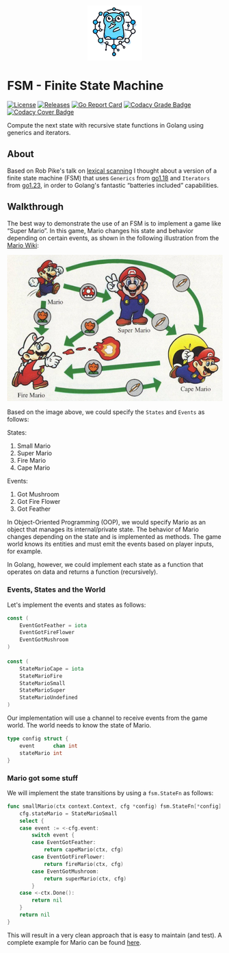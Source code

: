 <p align="center">
<img src="https://github.com/andygeiss/fsm/blob/main/logo.png?raw=true" />
</p>

# FSM - Finite State Machine

[![License](https://img.shields.io/github/license/andygeiss/fsm)](https://github.com/andygeiss/fsm/blob/master/LICENSE)
[![Releases](https://img.shields.io/github/v/release/andygeiss/fsm)](https://github.com/andygeiss/fsm/releases)
[![Go Report Card](https://goreportcard.com/badge/github.com/andygeiss/fsm)](https://goreportcard.com/report/github.com/andygeiss/fsm)
[![Codacy Grade Badge](https://app.codacy.com/project/badge/Grade/57bb148a04154ae8b7ce40cecb78947c)](https://app.codacy.com/gh/andygeiss/fsm/dashboard?utm_source=gh&utm_medium=referral&utm_content=&utm_campaign=Badge_grade)
[![Codacy Cover Badge](https://app.codacy.com/project/badge/Coverage/57bb148a04154ae8b7ce40cecb78947c)](https://app.codacy.com/gh/andygeiss/fsm/dashboard?utm_source=gh&utm_medium=referral&utm_content=&utm_campaign=Badge_coverage)

Compute the next state with recursive state functions in Golang using generics and iterators.

## About

Based on Rob Pike's talk on [lexical scanning](https://www.youtube.com/watch?v=HxaD_trXwRE)
I thought about a version of a finite state machine (FSM) that uses
`Generics` from [go1.18](https://go.dev/blog/go1.18) and
`Iterators` from [go1.23](https://go.dev/blog/go1.23), in order to
Golang's fantastic “batteries included” capabilities.

## Walkthrough

The best way to demonstrate the use of an FSM is to implement a game like “Super Mario”.
In this game, Mario changes his state and behavior depending on certain events,
as shown in the following illustration from the [Mario Wiki](https://www.mariowiki.com/Super_Mario_World):

<p align="center">
<img src="https://github.com/andygeiss/fsm/blob/main/mario.png?raw=true" />
</p>

Based on the image above, we could specify the `States` and `Events` as follows:

States:
1. Small Mario
2. Super Mario
3. Fire Mario
4. Cape Mario

Events:
1. Got Mushroom
2. Got Fire Flower
3. Got Feather

In Object-Oriented Programming (OOP), we would specify Mario
as an object that manages its internal/private state.
The behavior of Mario changes depending on the state
and is implemented as methods.
The game world knows its entities and must emit the events
based on player inputs, for example.

In Golang, however, we could implement each state as a function
that operates on data and returns a function (recursively).

### Events, States and the World

Let's implement the events and states as follows:

```go
const (
    EventGotFeather = iota
    EventGotFireFlower
    EventGotMushroom
)

const (
    StateMarioCape = iota
    StateMarioFire
    StateMarioSmall
    StateMarioSuper
    StateMarioUndefined
)
```

Our implementation will use a channel to receive events from the game world.
The world needs to know the state of Mario.

```go
type config struct {
    event      chan int
    stateMario int
}
```

### Mario got some stuff

We will implement the state transitions by using a `fsm.StateFn` as follows:

```go
func smallMario(ctx context.Context, cfg *config) fsm.StateFn[*config] {
    cfg.stateMario = StateMarioSmall
    select {
    case event := <-cfg.event:
        switch event {
        case EventGotFeather:
            return capeMario(ctx, cfg)
        case EventGotFireFlower:
            return fireMario(ctx, cfg)
        case EventGotMushroom:
            return superMario(ctx, cfg)
        }
    case <-ctx.Done():
        return nil
    }
    return nil
}
```

This will result in a very clean approach that is easy to maintain (and test).
A complete example for Mario can be found [here](mario_test.go).
